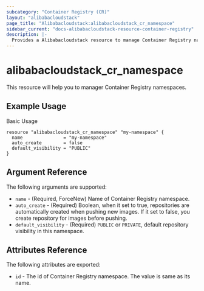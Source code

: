```yaml
---
subcategory: "Container Registry (CR)"
layout: "alibabacloudstack"
page_title: "Alibabacloudstack:alibabacloudstack_cr_namespace"
sidebar_current: "docs-alibabacloudstack-resource-container-registry"
description: |-
  Provides a Alibabacloudstack resource to manage Container Registry namespaces.
---
```


# alibabacloudstack_cr_namespace

This resource will help you to manager Container Registry namespaces.


## Example Usage

Basic Usage

```
resource "alibabacloudstack_cr_namespace" "my-namespace" {
  name               = "my-namespace"
  auto_create        = false
  default_visibility = "PUBLIC"
}
```

## Argument Reference

The following arguments are supported:

* `name` - (Required, ForceNew) Name of Container Registry namespace. 
* `auto_create` - (Required) Boolean, when it set to true, repositories are automatically created when pushing new images. If it set to false, you create repository for images before pushing.
* `default_visibility` - (Required) `PUBLIC` or `PRIVATE`, default repository visibility in this namespace.

## Attributes Reference

The following attributes are exported:

* `id` - The id of Container Registry namespace. The value is same as its name.